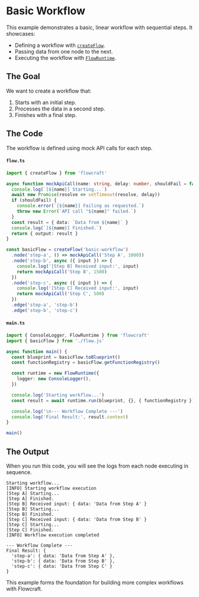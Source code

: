 # Basic Workflow

This example demonstrates a basic, linear workflow with sequential steps. It showcases:
- Defining a workflow with [`createFlow`](/api/flow#createflow-id).
- Passing data from one node to the next.
- Executing the workflow with [`FlowRuntime`](/api/runtime#flowruntime-class).

## The Goal

We want to create a workflow that:
1. Starts with an initial step.
2. Processes the data in a second step.
3. Finishes with a final step.

<script setup>
import BasicExample from '../.vitepress/theme/examples/BasicExample.vue'
</script>

<BasicExample />

## The Code

The workflow is defined using mock API calls for each step.

#### `flow.ts`
```typescript
import { createFlow } from 'flowcraft'

async function mockApiCall(name: string, delay: number, shouldFail = false) {
  console.log(`[${name}] Starting...`)
  await new Promise(resolve => setTimeout(resolve, delay))
  if (shouldFail) {
    console.error(`[${name}] Failing as requested.`)
    throw new Error(`API call "${name}" failed.`)
  }
  const result = { data: `Data from ${name}` }
  console.log(`[${name}] Finished.`)
  return { output: result }
}

const basicFlow = createFlow('basic-workflow')
  .node('step-a', () => mockApiCall('Step A', 1000))
  .node('step-b', async ({ input }) => {
    console.log('[Step B] Received input:', input)
    return mockApiCall('Step B', 1500)
  })
  .node('step-c', async ({ input }) => {
    console.log('[Step C] Received input:', input)
    return mockApiCall('Step C', 500)
  })
  .edge('step-a', 'step-b')
  .edge('step-b', 'step-c')
```

#### `main.ts`
```typescript
import { ConsoleLogger, FlowRuntime } from 'flowcraft'
import { basicFlow } from './flow.js'

async function main() {
  const blueprint = basicFlow.toBlueprint()
  const functionRegistry = basicFlow.getFunctionRegistry()

  const runtime = new FlowRuntime({
    logger: new ConsoleLogger(),
  })

  console.log('Starting workflow...')
  const result = await runtime.run(blueprint, {}, { functionRegistry })

  console.log('\n--- Workflow Complete ---')
  console.log('Final Result:', result.context)
}

main()
```

## The Output

When you run this code, you will see the logs from each node executing in sequence.

```
Starting workflow...
[INFO] Starting workflow execution
[Step A] Starting...
[Step A] Finished.
[Step B] Received input: { data: 'Data from Step A' }
[Step B] Starting...
[Step B] Finished.
[Step C] Received input: { data: 'Data from Step B' }
[Step C] Starting...
[Step C] Finished.
[INFO] Workflow execution completed

--- Workflow Complete ---
Final Result: {
  'step-a': { data: 'Data from Step A' },
  'step-b': { data: 'Data from Step B' },
  'step-c': { data: 'Data from Step C' }
}
```

This example forms the foundation for building more complex workflows with Flowcraft.
